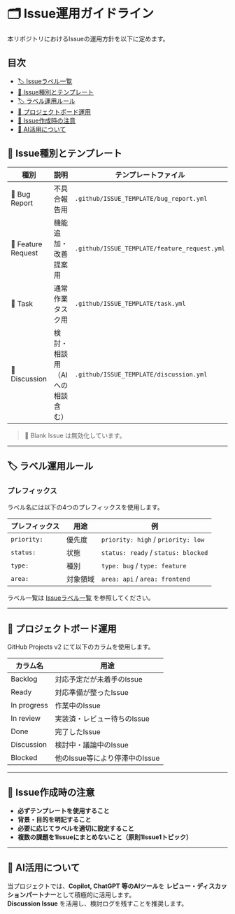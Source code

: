 # 🗂️ Issue運用ガイドライン

本リポジトリにおけるIssueの運用方針を以下に定めます。

## 目次
- [🏷️ Issueラベル一覧](#-issueラベル一覧)
- [🎯 Issue種別とテンプレート](#-issue種別とテンプレート)
- [🏷️ ラベル運用ルール](#-ラベル運用ルール)
- [📌 プロジェクトボード運用](#-プロジェクトボード運用)
- [📄 Issue作成時の注意](#-issue作成時の注意)
- [🤖 AI活用について](#-ai活用について)

## 🎯 Issue種別とテンプレート

| 種別            | 説明                               | テンプレートファイル          |
|---------------|------------------------------------|-------------------------------|
| 🐞 Bug Report | 不具合報告用                         | `.github/ISSUE_TEMPLATE/bug_report.yml` |
| 🚀 Feature Request | 機能追加・改善提案用           | `.github/ISSUE_TEMPLATE/feature_request.yml` |
| 📝 Task      | 通常作業タスク用                     | `.github/ISSUE_TEMPLATE/task.yml` |
| 💬 Discussion| 検討・相談用（AIへの相談含む）      | `.github/ISSUE_TEMPLATE/discussion.yml` |

> 🚫 Blank Issue は無効化しています。

---

## 🏷️ ラベル運用ルール

### プレフィックス

ラベル名には以下の4つのプレフィックスを使用します。

| プレフィックス | 用途            | 例 |
|--------------|---------------|---------------------------|
| `priority:` | 優先度         | `priority: high` / `priority: low` |
| `status:`   | 状態           | `status: ready` / `status: blocked` |
| `type:`     | 種別           | `type: bug` / `type: feature` |
| `area:`     | 対象領域       | `area: api` / `area: frontend` |

ラベル一覧は [Issueラベル一覧](./09_labels.md) を参照してください。

---

## 📌 プロジェクトボード運用

GitHub Projects v2 にて以下のカラムを使用します。

| カラム名        | 用途                           |
|--------------|-------------------------------|
| Backlog     | 対応予定だが未着手のIssue      |
| Ready      | 対応準備が整ったIssue         |
| In progress| 作業中のIssue                 |
| In review  | 実装済・レビュー待ちのIssue    |
| Done      | 完了したIssue                  |
| Discussion | 検討中・議論中のIssue          |
| Blocked    | 他のIssue等により停滞中のIssue |

---

## 📄 Issue作成時の注意

- **必ずテンプレートを使用すること**
- **背景・目的を明記すること**
- **必要に応じてラベルを適切に設定すること**
- **複数の課題を1Issueにまとめないこと（原則1Issue1トピック）**

---

## 🤖 AI活用について

当プロジェクトでは、**Copilot, ChatGPT 等のAIツール**を **レビュー・ディスカッションパートナー**として積極的に活用します。  
**Discussion Issue** を活用し、検討ログを残すことを推奨します。
